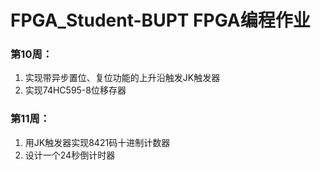 # FPGA_Student-BUPT FPGA编程作业
### 第10周：       
1. 实现带异步置位、复位功能的上升沿触发JK触发器     
2. 实现74HC595-8位移存器 
### 第11周：
1.  用JK触发器实现8421码十进制计数器
2.  设计一个24秒倒计时器

